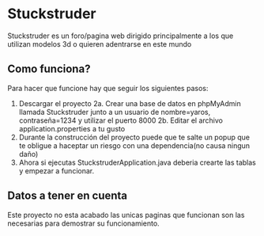 # Stuckstruder
Stuckstruder es un foro/pagina web dirigido principalmente a los que utilizan modelos 3d o quieren adentrarse en este mundo

## Como funciona?
Para hacer que funcione hay que seguir los siguientes pasos:
1. Descargar el proyecto
2a. Crear una base de datos en phpMyAdmin llamada Stuckstruder junto a un usuario de nombre=yaros, contraseña=1234 y utilizar el puerto 8000
2b. Editar el archivo application.properties a tu gusto
3. Durante la construcción del proyecto puede que te salte un popup que te obligue a haceptar un riesgo con una dependencia(no causa ningun daño)
4. Ahora si ejecutas StuckstruderApplication.java deberia crearte las tablas y empezar a funcionar.

## Datos a tener en cuenta
Este proyecto no esta acabado las unicas paginas que funcionan son las necesarias para demostrar su funcionamiento.

